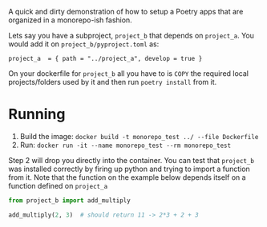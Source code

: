 A quick and dirty demonstration of how to setup a Poetry apps that are organized
in a monorepo-ish fashion.

Lets say you have a subproject, `project_b` that depends on `project_a`. You would
add it on `project_b/pyproject.toml` as:
```
project_a  = { path = "../project_a", develop = true }
```

On your dockerfile for `project_b` all you have to is `COPY` the required local 
projects/folders used by it and then run `poetry install` from it.

# Running
1. Build the image: `docker build -t monorepo_test ../ --file Dockerfile`
2. Run: `docker run -it --name monorepo_test --rm monorepo_test`

Step 2 will drop you directly into the container. You can test that `project_b` was
installed correctly by firing up python and trying to import a function from it.
Note that the function on the example below depends itself on a function defined on
`project_a`

```python
from project_b import add_multiply

add_multiply(2, 3)  # should return 11 -> 2*3 + 2 + 3
```

